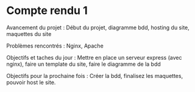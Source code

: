 # Compte rendu 1

Avancement du projet : Début du projet, diagramme bdd, hosting du site, maquettes du site

Problèmes rencontrés : Nginx, Apache

Objectifs et taches du jour : Mettre en place un serveur express (avec nginx), faire un template du site, faire le diagramme de la bdd

Objectifs pour la prochaine fois : Créer la bdd, finalisez les maquettes, pouvoir host le site.
